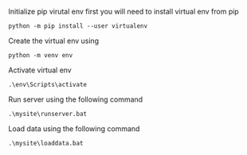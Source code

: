Initialize pip virutal env first you will need to install virtual env from pip
~~~
python -m pip install --user virtualenv
~~~
Create the virtual env using
~~~
python -m venv env
~~~
Activate virtual env
~~~
.\env\Scripts\activate
~~~
Run server using the following command
~~~
.\mysite\runserver.bat
~~~
Load data using the following command
~~~
.\mysite\loaddata.bat
~~~
